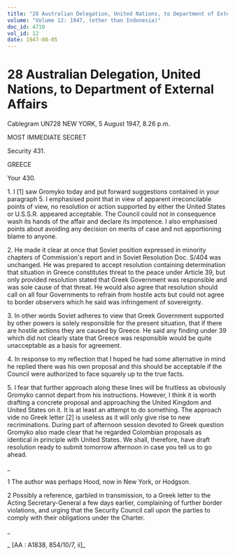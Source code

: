 ```yaml
---
title: "28 Australian Delegation, United Nations, to Department of External Affairs"
volume: "Volume 12: 1947, (other than Indonesia)"
doc_id: 4710
vol_id: 12
date: 1947-08-05
---
```


# 28 Australian Delegation, United Nations, to Department of External Affairs

Cablegram UN728 NEW YORK, 5 August 1947, 8.26 p.m.

MOST IMMEDIATE SECRET

Security 431.

GREECE

Your 430.

1\. I [1] saw Gromyko today and put forward suggestions contained in your paragraph 5. I emphasised point that in view of apparent irreconcilable points of view, no resolution or action supported by either the United States or U.S.S.R. appeared acceptable. The Council could not in consequence wash its hands of the affair and declare its impotence. I also emphasised points about avoiding any decision on merits of case and not apportioning blame to anyone.

2\. He made it clear at once that Soviet position expressed in minority chapters of Commission's report and in Soviet Resolution Doc. S/404 was unchanged. He was prepared to accept resolution containing determination that situation in Greece constitutes threat to the peace under Article 39, but only provided resolution stated that Greek Government was responsible and was sole cause of that threat. He would also agree that resolution should call on all four Governments to refrain from hostile acts but could not agree to border observers which he said was infringement of sovereignty.

3\. In other words Soviet adheres to view that Greek Government supported by other powers is solely responsible for the present situation, that if there are hostile actions they are caused by Greece. He said any finding under 39 which did not clearly state that Greece was responsible would be quite unacceptable as a basis for agreement.

4\. In response to my reflection that I hoped he had some alternative in mind he replied there was his own proposal and this should be acceptable if the Council were authorized to face squarely up to the true facts.

5\. I fear that further approach along these lines will be fruitless as obviously Gromyko cannot depart from his instructions. However, I think it is worth drafting a concrete proposal and approaching the United Kingdom and United States on it. It is at least an attempt to do something. The approach vide no Greek letter [2] is useless as it will only give rise to new recriminations. During part of afternoon session devoted to Greek question Gromyko also made clear that he regarded Colombian proposals as identical in principle with United States. We shall, therefore, have draft resolution ready to submit tomorrow afternoon in case you tell us to go ahead.

_

1 The author was perhaps Hood, now in New York, or Hodgson.

2 Possibly a reference, garbled in transmission, to a Greek letter to the Acting Secretary-General a few days earlier, complaining of further border violations, and urging that the Security Council call upon the parties to comply with their obligations under the Charter.

_

_ [AA : A1838, 854/10/7, ii]_
